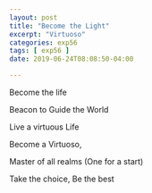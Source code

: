```yaml
---
layout: post
title: "Become the Light"
excerpt: "Virtuoso"
categories: exp56
tags: [ exp56 ]
date: 2019-06-24T08:08:50-04:00

---
```


Become the life

Beacon to Guide the World

Live a virtuous Life

Become a Virtuoso,

Master of all realms (One for a start)

Take the choice, Be the best
